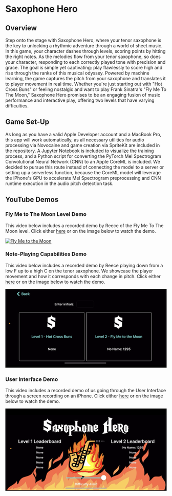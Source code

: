 # **Saxophone Hero**

## **Overview**

Step onto the stage with Saxophone Hero, where your tenor saxophone is the key to unlocking a rhythmic adventure through a world of sheet music. In this game, your character dashes through levels, scoring points by hitting the right notes. As the melodies flow from your tenor saxophone, so does your character, responding to each correctly played tone with precision and grace. The goal is simple yet captivating: play flawlessly to score high and rise through the ranks of this musical odyssey. Powered by machine learning, the game captures the pitch from your saxophone and translates it to player movement in real time. Whether you're just starting out with "Hot Cross Buns" or feeling nostalgic and want to play Frank Sinatra's "Fly Me To The Moon," Saxophone Hero promises to be an engaging fusion of music performance and interactive play, offering two levels that have varying difficulties.

## **Game Set-Up**

As long as you have a valid Apple Developer account and a MacBook Pro, this app will work automatically, as all necessary utilities for audio processing via Novocaine and game creation via SpriteKit are included in the repository. A Jupyter Notebook is included to visualize the training process, and a Python script for converting the PyTorch Mel Spectrogram Convolutional Neural Network (CNN) to an Apple CoreML is included. We decided to pursue this route instead of connecting the model to a server or setting up a serverless function, because the CoreML model will leverage the iPhone's GPU to accelerate Mel Spectrogram preprocessing and CNN runtime execution in the audio pitch detection task.

## **YouTube Demos**

### **Fly Me to The Moon Level Demo**

This video below includes a recorded demo by Reece of the Fly Me To The Moon level. Click either <a href="https://www.youtube.com/watch?v=B8kT6JnvB68&list=PLx2oopIYb-6FwcKfDmZyXA88GNY_I2Oo3">here</a> or on the image below to watch the demo.

[![Fly Me to the Moon](gameplay.png)](https://www.youtube.com/watch?v=B8kT6JnvB68&list=PLx2oopIYb-6FwcKfDmZyXA88GNY_I2Oo3)

### **Note-Playing Capabilities Demo**

This video below includes a recorded demo by Reece playing down from a low F up to a high C on the tenor saxophone. We showcase the player movement and how it corresponds with each change in pitch. Click either <a href="https://www.youtube.com/watch?v=CLuUt8QcZaE&list=PLx2oopIYb-6FwcKfDmZyXA88GNY_I2Oo3&index=2">here</a> or on the image below to watch the demo.

[![12-Notes](level-selection.png)](https://www.youtube.com/watch?v=CLuUt8QcZaE&list=PLx2oopIYb-6FwcKfDmZyXA88GNY_I2Oo3&index=2)

### **User Interface Demo**

This video includes a recorded demo of us going through the User Interface through a screen recording on an iPhone. Click either <a href="https://www.youtube.com/watch?v=2kmc06zytTs&list=PLx2oopIYb-6FwcKfDmZyXA88GNY_I2Oo3&index=3">here</a> or on the image below to watch the demo.

[![UI](home.png)](https://www.youtube.com/watch?v=2kmc06zytTs&list=PLx2oopIYb-6FwcKfDmZyXA88GNY_I2Oo3&index=3)


